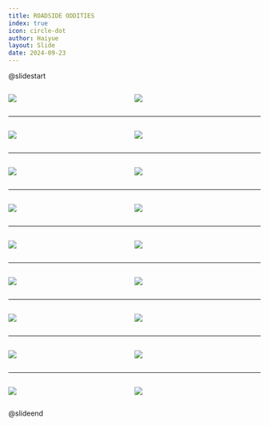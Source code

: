 ```yaml
---
title: ROADSIDE ODDITIES
index: true
icon: circle-dot
author: Haiyue
layout: Slide
date: 2024-09-23
---
```

 
@slidestart

<div style="display:flex">
<div style="flex:1">

![](/reading/english/Level-O/ROADSIDE%20ODDITIES/001.webp)
</div>
<div style="flex:1">

![](/reading/english/Level-O/ROADSIDE%20ODDITIES/002.webp)
</div>
</div>

---

<div style="display:flex">
<div style="flex:1">

![](/reading/english/Level-O/ROADSIDE%20ODDITIES/003.webp)
</div>
<div style="flex:1">

![](/reading/english/Level-O/ROADSIDE%20ODDITIES/004.webp)
</div>
</div>

---

<div style="display:flex">
<div style="flex:1">

![](/reading/english/Level-O/ROADSIDE%20ODDITIES/005.webp)
</div>
<div style="flex:1">

![](/reading/english/Level-O/ROADSIDE%20ODDITIES/006.webp)
</div>
</div>

---

<div style="display:flex">
<div style="flex:1">

![](/reading/english/Level-O/ROADSIDE%20ODDITIES/007.webp)
</div>
<div style="flex:1">

![](/reading/english/Level-O/ROADSIDE%20ODDITIES/008.webp)
</div>
</div>

---

<div style="display:flex">
<div style="flex:1">

![](/reading/english/Level-O/ROADSIDE%20ODDITIES/009.webp)
</div>
<div style="flex:1">

![](/reading/english/Level-O/ROADSIDE%20ODDITIES/010.webp)
</div>
</div>

---

<div style="display:flex">
<div style="flex:1">

![](/reading/english/Level-O/ROADSIDE%20ODDITIES/011.webp)
</div>
<div style="flex:1">

![](/reading/english/Level-O/ROADSIDE%20ODDITIES/012.webp)
</div>
</div>

---

<div style="display:flex">
<div style="flex:1">

![](/reading/english/Level-O/ROADSIDE%20ODDITIES/013.webp)
</div>
<div style="flex:1">

![](/reading/english/Level-O/ROADSIDE%20ODDITIES/014.webp)
</div>
</div>

---

<div style="display:flex">
<div style="flex:1">

![](/reading/english/Level-O/ROADSIDE%20ODDITIES/015.webp)
</div>
<div style="flex:1">

![](/reading/english/Level-O/ROADSIDE%20ODDITIES/016.webp)
</div>
</div>

---

<div style="display:flex">
<div style="flex:1">

![](/reading/english/Level-O/ROADSIDE%20ODDITIES/017.webp)
</div>
<div style="flex:1">

![](/reading/english/Level-O/ROADSIDE%20ODDITIES/018.webp)
</div>
</div>

@slideend